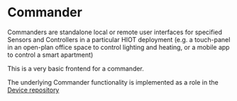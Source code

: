 # Commander

Commanders are standalone local or remote user interfaces for specified Sensors and Controllers in a particular HIOT deployment (e.g. a touch-panel in an open-plan office space to control lighting and heating, or a mobile app to control a smart apartment)

This is a very basic frontend for a commander. 

The underlying Commander functionality is implemented as a role in the <a href="https://www.github.com/HIOTio/device">Device repository</a>
